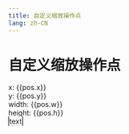 ```yaml
---
title: 自定义缩放操作点
lang: zh-CN
---
```


# 自定义缩放操作点
<section>
  <div>x: {{pos.x}}</div>
  <div>y: {{pos.y}}</div>
  <div>width: {{pos.w}}</div>
  <div>height: {{pos.h}}</div>
  <FreeScene
    style="width: 100%; height: 500px; border: 1px solid black;"
  >
    <FreeDom
      v-model="pos"
      handle
      style="border: 1px solid #ddd;"
    >
      <span>text</span>
      <template #handler="axis">
        <i class="custom-handler" :class="`custom-handler--${axis}`" />
      </template>
    </FreeDom>
  </FreeScene>
</section>

<script setup>
import { FreeDom, FreeScene } from '../core/src'
import { ref, reactive } from 'vue'

const x = ref(0)
const y = ref(0)
const width = ref(100)
const height = ref(100)
const pos = ref({x: 0, y: 0})
</script>

<style lang="scss">
.custom-handler {
  position: absolute;
  width: 8px;
  height: 8px;
  border-radius: 50%;
  background: #4089ef;
  &--t {
    top: -4px;
    left: 50%;
    cursor: ns-resize;
  }
  &--l {
    top: 50%;
    left: -4px;
    cursor: ew-resize;
  }
  &--r {
    top: 50%;
    right: -4px;
    cursor: ew-resize;
  }
  &--b {
    left: 50%;
    bottom: -4px;
    cursor: ns-resize;
  }
  &--lt {
    top: -4px;
    left: -4px;
    cursor: nw-resize;
  }
  &--lb {
    bottom: -4px;
    left: -4px;
    cursor: ne-resize;
  }
  &--rt {
    top: -4px;
    right: -4px;
    cursor: sw-resize;
  }
  &--rb {
    bottom: -4px;
    right: -4px;
    cursor: se-resize;
  }
}
</style>
